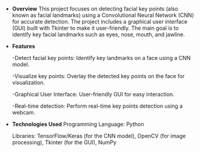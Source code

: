 * **Overview**
This project focuses on detecting facial key points (also known as facial landmarks) using a Convolutional Neural Network (CNN) for accurate detection. The project includes a graphical user interface (GUI) built with Tkinter to make it user-friendly. The main goal is to identify key facial landmarks such as eyes, nose, mouth, and jawline.

* **Features**

  -Detect facial key points: Identify key landmarks on a face using a CNN model. 
  
  -Visualize key points: Overlay the detected key points on the face for visualization.
  
  -Graphical User Interface: User-friendly GUI for easy interaction.
  
  -Real-time detection: Perform real-time key points detection using a webcam.

* **Technologies Used**
  Programming Language: Python
  
  Libraries:
  TensorFlow/Keras (for the CNN model),
  OpenCV (for image processing),
  Tkinter (for the GUI),
  NumPy
